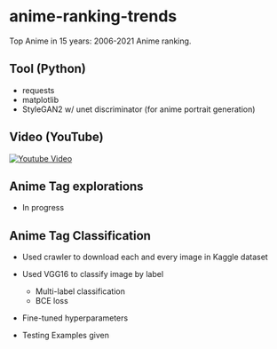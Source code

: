 # anime-ranking-trends
Top Anime in 15 years: 2006-2021 Anime ranking.

## Tool (Python)
 - requests
 - matplotlib
 - StyleGAN2 w/ unet discriminator (for anime portrait generation)
## Video (YouTube)

[![Youtube Video](http://img.youtube.com/vi/lfs43elDxY4/0.jpg)](https://www.youtube.com/watch?v=lfs43elDxY4 "Top Anime Ranking 2006-2021")

## Anime Tag explorations

 - In progress
 
## Anime Tag Classification
 - Used crawler to download each and every image in Kaggle dataset
 - Used VGG16 to classify image by label
   - Multi-label classification
   - BCE loss
 
 - Fine-tuned hyperparameters
 - Testing Examples given
